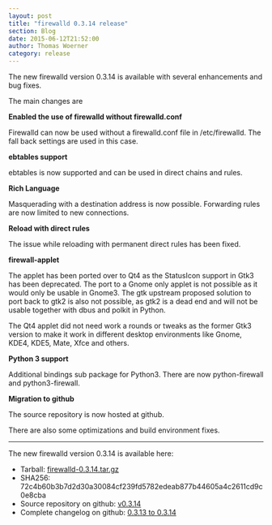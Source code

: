 ```yaml
---
layout: post
title: "firewalld 0.3.14 release"
section: Blog
date: 2015-06-12T21:52:00
author: Thomas Woerner
category: release
---
```


The new firewalld version 0.3.14 is available with several enhancements and bug fixes.

The main changes are

**Enabled the use of firewalld without firewalld.conf**

Firewalld can now be used without a firewalld.conf file in /etc/firewalld. The fall back settings are used in this case.

**ebtables support**

ebtables is now supported and can be used in direct chains and rules.

**Rich Language**

Masquerading with a destination address is now possible. Forwarding rules are now limited to new connections.

**Reload with direct rules**

The issue while reloading with permanent direct rules has been fixed.

**firewall-applet**

The applet has been ported over to Qt4 as the StatusIcon support in Gtk3 has been deprecated. The port to a Gnome only applet is not possible as it would only be usable in Gnome3. The gtk upstream proposed solution to port back to gtk2 is also not possible, as gtk2 is a dead end and will not be usable together with dbus and polkit in Python.

The Qt4 applet did not need work a rounds or tweaks as the former Gtk3 version to make it work in different desktop environments like Gnome, KDE4, KDE5, Mate, Xfce and others.

**Python 3 support**

Additional bindings sub package for Python3. There are now python-firewall and python3-firewall.

**Migration to github**

The source repository is now hosted at github.

There are also some optimizations and build environment fixes.

***

The new firewalld version 0.3.14 is available here:

 * Tarball: [firewalld-0.3.14.tar.gz](https://github.com/firewalld/firewalld/archive/v0.3.14.tar.gz#/firewalld-0.3.14.tar.gz)
 * SHA256: 72c4b60b3b7d2d30a30084cf239fd5782edeab877b44605a4c2611cd9c0e8cba
 * Source repository on github: [v0.3.14](https://github.com/firewalld/firewalld/releases/tag/v0.3.14)
 * Complete changelog on github: [0.3.13 to 0.3.14](https://github.com/firewalld/firewalld/compare/v0.3.13...v0.3.14)

